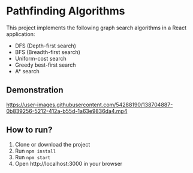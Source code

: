 # Pathfinding Algorithms
This project implements the following graph search algorithms in a React application:
  
  - DFS (Depth-first search)
  - BFS (Breadth-first search)
  - Uniform-cost search
  - Greedy best-first search
  - A* search

## Demonstration
https://user-images.githubusercontent.com/54288190/138704887-0b839256-5212-412a-b55d-1a63e9836da4.mp4

## How to run?
  1. Clone or download the project
  2. Run `npm install`
  3. Run `npm start`
  4. Open http://localhost:3000 in your browser
